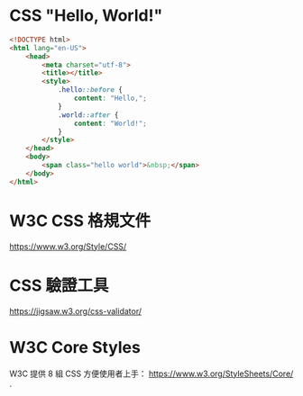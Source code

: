# CSS "Hello, World!"

```HTML
<!DOCTYPE html>
<html lang="en-US">
    <head>
        <meta charset="utf-8">
        <title></title>
        <style>
            .hello::before {
                content: "Hello,";
            }
            .world::after {
                content: "World!";
            }
        </style>
    </head>
    <body>
        <span class="hello world">&nbsp;</span>
    </body>
</html>
```


# W3C CSS 格規文件

https://www.w3.org/Style/CSS/


# CSS 驗證工具

https://jigsaw.w3.org/css-validator/


# W3C Core Styles

W3C 提供 8  組 CSS  方便使用者上手： 
https://www.w3.org/StyleSheets/Core/ .

